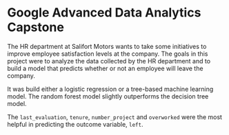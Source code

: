 # Google Advanced Data Analytics Capstone

<Project objetives>
The HR department at Salifort Motors wants to take some initiatives to improve employee satisfaction levels at the company. The goals in this project were to analyze the data collected by the HR department and to build a model that predicts whether or not an employee will leave the company.

It was build either a logistic regression or a tree-based machine learning model. The random forest model slightly outperforms the decision tree model.

The `last_evaluation`, `tenure`, `number_project` and `overworked` were the most helpful in predicting the outcome variable, `left`.
